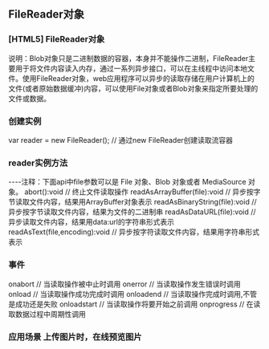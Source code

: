 ## FileReader对象
### [HTML5] FileReader对象
说明：Blob对象只是二进制数据的容器，本身并不能操作二进制，FileReader主要用于将文件内容读入内存，通过一系列异步接口，可以在主线程中访问本地文件。使用FileReader对象，web应用程序可以异步的读取存储在用户计算机上的文件(或者原始数据缓冲)内容，可以使用File对象或者Blob对象来指定所要处理的文件或数据。

### 创建实例
var reader = new FileReader(); // 通过new FileReader创建读取流容器

### reader实例方法 
----注释：下面api中file参数可以是 File 对象、Blob 对象或者 MediaSource 对象。​
abort():void // 终止文件读取操作
readAsArrayBuffer(file):void // 异步按字节读取文件内容，结果用ArrayBuffer对象表示
readAsBinaryString(file):void // 异步按字节读取文件内容，结果为文件的二进制串
readAsDataURL(file):void // 异步读取文件内容，结果用data:url的字符串形式表示
readAsText(file,encoding):void // 异步按字符读取文件内容，结果用字符串形式表示

### 事件
onabort // 当读取操作被中止时调用
onerror // 当读取操作发生错误时调用
onload // 当读取操作成功完成时调用
onloadend // 当读取操作完成时调用,不管是成功还是失败
onloadstart // 当读取操作将要开始之前调用
onprogress // 在读取数据过程中周期性调用

### 应用场景 上传图片时，在线预览图片

